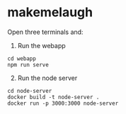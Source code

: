 # makemelaugh

Open three terminals and:
1. Run the webapp
```
cd webapp
npm run serve
```
2. Run the node server
```
cd node-server
docker build -t node-server .
docker run -p 3000:3000 node-server
```